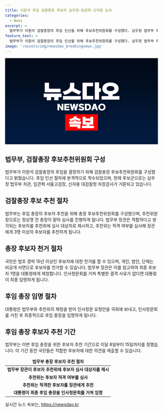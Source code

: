 ```yaml
---
title: 이원석 후임 검찰총장 후보자 심우정·임관혁·신자용 논의
categories:
  - News
excerpt: >
  법무부가 이원석 검찰총장의 후임 인선을 위해 후보추천위원회를 구성했다. 심우정 법무부 차관, 임관혁 서울고검장, 신자용 대검찰청 차장검사가 후임 총장 후보군으로 거론되고 있으며, 후임 인선은 9월 15일에 만료되는 이원석 검찰총장의 임기 종료를 72일 앞두고 진행된다. 후보추천위원회는 8일부터 15일까지 후임 총장으로 적합한 인물을 국민에게 청문받을 예정이며, 후보는 법조 경력 15년 이상의 자격을 가져야 한다. 후보자는 추천위에서 3명 이상을 추천하고, 최종적으로 대통령이 임명하게 된다.
feature_text: >
  법무부가 이원석 검찰총장의 후임 인선을 위해 후보추천위원회를 구성했다. 심우정 법무부 차관, 임관혁 서울고검장, 신자용 대검찰청 차장검사가 후임 총장 후보군으로 거론되고 있으며, 후임 인선은 9월 15일에 만료되는 이원석 검찰총장의 임기 종료를 72일 앞두고 진행된다. 후보추천위원회는 8일부터 15일까지 후임 총장으로 적합한 인물을 국민에게 청문받을 예정이며, 후보는 법조 경력 15년 이상의 자격을 가져야 한다. 후보자는 추천위에서 3명 이상을 추천하고, 최종적으로 대통령이 임명하게 된다.
image: '/assets/img/newsdao_breakingnews.jpg'
---
```


<p><img src="/assets/img/newsdao_breakingnews.jpg" alt="ranknews 속보" /></p>

<h2 data-ke-size="size26">법무부, 검찰총장 후보추천위원회 구성</h2>

<p data-ke-size="size16">법무부가 이원석 검찰총장의 후임을 결정하기 위해 검찰총장 후보추천위원회를 구성했다고 밝혔습니다. 후임 인선 절차에 본격적으로 착수되었으며, 현재 후보군으로는 심우정 법무부 차관, 임관혁 서울고검장, 신자용 대검찰청 차장검사가 거론되고 있습니다.</p>

<h2 data-ke-size="size26">검찰총장 후보 추천 절차</h2>

<p data-ke-size="size16">법무부는 후임 총장의 후보자 추천을 위해 총장 후보추천위원회를 구성했으며, 추천위원장으로는 정상명 전 총장이 맡아 심사를 진행하게 됩니다. 법무부 장관은 적합하다고 생각되는 후보자를 추천위에 심사 대상자로 제시하고, 추천위는 적격 여부를 심사해 장관에게 3명 이상의 후보자를 추천하게 됩니다.</p>

<h2 data-ke-size="size26">총장 후보자 천거 절차</h2>

<p data-ke-size="size16">국민은 법조 경력 15년 이상인 후보자에 대한 천거를 할 수 있으며, 개인, 법인, 단체는 비공개 서면으로 후보자를 천거할 수 있습니다. 법무부 장관은 이를 참고하여 최종 후보자 1명을 대통령에게 제청합니다. 인사청문회를 거쳐 특별한 결격 사유가 없다면 대통령이 최종 임명하게 됩니다.</p>

<h2 data-ke-size="size26">후임 총장 임명 절차</h2>

<p data-ke-size="size16">대통령은 법무부와 추천위의 제청을 받아 인사청문 요청안을 국회에 보내고, 인사청문회를 거친 후 최종적으로 후임 총장을 임명하게 됩니다.</p>

<h2 data-ke-size="size26">후임 총장 후보자 추천 기간</h2>

<p data-ke-size="size16">법무부는 이번 후임 총장을 위한 후보자 추천 기간으로 이달 8일부터 15일까지를 정했습니다. 이 기간 동안 국민들은 적합한 후보자에 대한 의견을 제출할 수 있습니다.</p>

<table>
    <thead>
        <tr>
            <td style="text-align: center; height: 17px;"><b>법무부 총장 후보자 추천 절차</b></td>
        </tr>
    </thead>
    <tbody>
        <tr>
            <td style="text-align: center; height: 17px;"><b>법무부 장관이 후보자 추천위에 후보자 심사 대상자를 제시</b></td>
        </tr>
        <tr>
            <td style="text-align: center; height: 17px;"><b>추천위는 후보자 적격 여부를 심사</b></td>
        </tr>
        <tr>
            <td style="text-align: center; height: 17px;"><b>추천위는 적격한 후보자를 장관에게 추천</b></td>
        </tr>
        <tr>
            <td style="text-align: center; height: 17px;"><b>대통령이 최종 후임 총장을 인사청문회를 거쳐 임명</b></td>
        </tr>
    </tbody>
</table>
실시간 뉴스 속보는, <a href="https://newsdao.kr" rel="dofollow">https://newsdao.kr</a>


